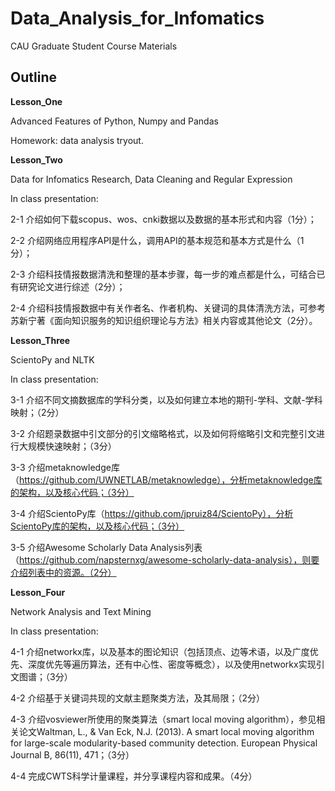 # Data_Analysis_for_Infomatics
CAU Graduate Student Course Materials

## Outline

**Lesson_One**

Advanced Features of Python, Numpy and Pandas

Homework: data analysis tryout.

**Lesson_Two**

Data for Infomatics Research, Data Cleaning and Regular Expression

In class presentation: 

2-1 介绍如何下载scopus、wos、cnki数据以及数据的基本形式和内容（1分）；

2-2 介绍网络应用程序API是什么，调用API的基本规范和基本方式是什么（1分）；

2-3 介绍科技情报数据清洗和整理的基本步骤，每一步的难点都是什么，可结合已有研究论文进行综述（2分）；

2-4 介绍科技情报数据中有关作者名、作者机构、关键词的具体清洗方法，可参考苏新宁著《面向知识服务的知识组织理论与方法》相关内容或其他论文（2分）。

**Lesson_Three**

ScientoPy and NLTK

In class presentation:

3-1 介绍不同文摘数据库的学科分类，以及如何建立本地的期刊-学科、文献-学科映射；（2分）

3-2 介绍题录数据中引文部分的引文缩略格式，以及如何将缩略引文和完整引文进行大规模快速映射；（3分）

3-3 介绍metaknowledge库（https://github.com/UWNETLAB/metaknowledge），分析metaknowledge库的架构，以及核心代码；（3分）

3-4 介绍ScientoPy库（https://github.com/jpruiz84/ScientoPy），分析ScientoPy库的架构，以及核心代码；（3分）

3-5 介绍Awesome Scholarly Data Analysis列表（https://github.com/napsternxg/awesome-scholarly-data-analysis），则要介绍列表中的资源。（2分）

**Lesson_Four**

Network Analysis and Text Mining

In class presentation:

4-1 介绍networkx库，以及基本的图论知识（包括顶点、边等术语，以及广度优先、深度优先等遍历算法，还有中心性、密度等概念），以及使用networkx实现引文图谱；（3分）

4-2 介绍基于关键词共现的文献主题聚类方法，及其局限；（2分）

4-3 介绍vosviewer所使用的聚类算法（smart local moving algorithm），参见相关论文Waltman, L., & Van Eck, N.J. (2013). A smart local moving algorithm for large-scale modularity-based community detection. European Physical Journal B, 86(11), 471；（3分）

4-4 完成CWTS科学计量课程，并分享课程内容和成果。（4分）
